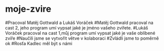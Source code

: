 # moje-zvire
#Pracoval Matěj Gottwald a Lukáš Voráček
#Matěj Gottwald pracoval na cast 2, jeho program umí vypsat jaké je jméno vašeho zvířete.
#Lukáš Voráček pracoval na cast 1,můj program umí vypsat jaké je vaše oblíbené zvíře
#Naučili jsme se vytvořit větve v kolaboraci
#Zvládli jsme to poměrně ok
#Rosťa Kadlec měl být s námi 

